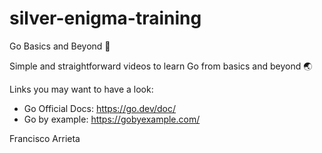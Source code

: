 # silver-enigma-training
Go Basics and Beyond 🚀

Simple and straightforward videos to learn Go from basics and beyond 🌏

<!-- This areas would be updated at some point -->
Links you may want to have a look:

- Go Official Docs: https://go.dev/doc/
- Go by example: https://gobyexample.com/

<!-- Thank you for understanding -->

Francisco Arrieta